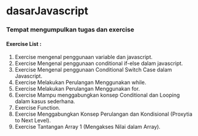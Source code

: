 # dasarJavascript

### Tempat mengumpulkan tugas dan exercise

#### Exercise List :
1. Exercise mengenal penggunaan variable dan javascript.
2. Exercise Mengenal penggunaan conditional if-else dalam javascript.
3. Exercise Mengenal penggunaan Conditional Switch Case dalam Javascript. 
4. Exercise Melakukan Perulangan Menggunakan while.
5. Exercise Melakukan Perulangan Menggunakan for.
6. Exercise Mampu menggabungkan konsep Conditional dan Looping dalam kasus sederhana.
7. Exercise Function.
8. Exercise Menggabungkan Konsep Perulangan dan Kondisional (Proxytia to Next Level).
9. Exercise Tantangan Array 1 (Mengakses Nilai dalam Array).